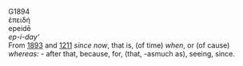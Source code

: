 <body>
  <p>G1894<br>  ἐπειδή  <br> epeidē  <br><i>ep-i-day‘ </i><br>From <a href="g1893.htm">1893</a> and <a href="g1211.htm">1211</a>  <i>since</i> <i>now</i>, that is, (of time) <i>when</i>, or (of cause) <i>whereas:</i> - after that, because, for, (that, -asmuch as), seeing, since.<br></p>
 </body>
